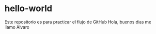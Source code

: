 # hello-world
Este repositorio es para practicar el flujo de GitHub
Hola, buenos dias me llamo Alvaro
